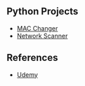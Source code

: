 ## Python Projects

* [MAC Changer](https://github.com/danericp/python-projects/tree/main/mac-changer)
* [Network Scanner](https://github.com/danericp/python-projects/tree/main/network-scanner)

## References

* [Udemy](https://www.udemy.com/)